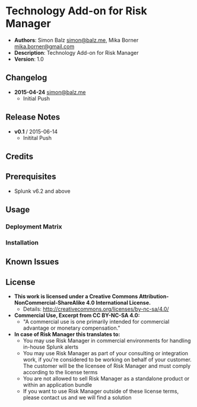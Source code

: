 # Technology Add-on for Risk Manager
- **Authors**:      Simon Balz <simon@balz.me>, Mika Borner <mika.borner@gmail.com>
- **Description**:  Technology Add-on for Risk Manager
- **Version**:      1.0

## Changelog
- **2015-04-24** simon@balz.me
  - Initial Push

## Release Notes
- **v0.1**    /   2015-06-14
  - Initital Push

## Credits

## Prerequisites
- Splunk v6.2 and above

## Usage
### Deployment Matrix
### Installation
## Known Issues
## License
- **This work is licensed under a Creative Commons Attribution-NonCommercial-ShareAlike 4.0 International License.**
  - Details: <http://creativecommons.org/licenses/by-nc-sa/4.0/>
- **Commercial Use, Excerpt from CC BY-NC-SA 4.0:**
  - "A commercial use is one primarily intended for commercial advantage or monetary compensation."
- **In case of Risk Manager this translates to:**
  - You may use Risk Manager in commercial environments for handling in-house Splunk alerts
  - You may use Risk Manager as part of your consulting or integration work, if you're considered to be working on behalf of your customer. The customer will be the licensee of Risk Manager and must comply according to the license terms
  - You are not allowed to sell Risk Manager as a standalone product or within an application bundle
  - If you want to use Risk Manager outside of these license terms, please contact us and we will find a solution
